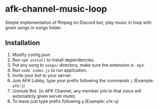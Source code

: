 # afk-channel-music-loop

Simple implementation of ffmpeg on Discord bot, play music in loop with given songs in songs folder.

## Installation

1. Modify config.json
2. Run `npm install` to install dependencies.
3. Put any song to `songs/` directory, make sure the extension is `.mp3`.
4. Run `node index.js` to run application.
5. Invite your bot to your server.
6. Join AFK Lobby, type your prefix following the commands `j` (Example: `afk!j`)
7. Unmute Bot. (in AFK Channel, any member join to that voice will automaticly given server mute).
8. To leave just type prefix following `q` (Example: `afk!q`)
